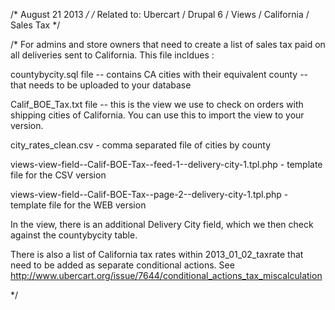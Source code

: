 /* August 21 2013 */
/* Related to: Ubercart / Drupal 6 / Views / California / Sales Tax */

/* For admins and store owners that need to create a list of sales tax paid on all deliveries sent to California. This file incldues :

countybycity.sql file -- contains CA cities with their equivalent county -- that needs to be uploaded to your database

Calif_BOE_Tax.txt file -- this is the view we use to check on orders with shipping cities of California. You can use this to import the view to your version.

city_rates_clean.csv - comma separated file of cities by county

views-view-field--Calif-BOE-Tax--feed-1--delivery-city-1.tpl.php  - template file for the CSV version
views-view-field--Calif-BOE-Tax--page-2--delivery-city-1.tpl.php - template file for the WEB version

In the view, there is an additional Delivery City field, which we then check against the countybycity table.

There is also a list of California tax rates within 2013_01_02_taxrate that need to be added as separate conditional actions.  See http://www.ubercart.org/issue/7644/conditional_actions_tax_miscalculation


 */

